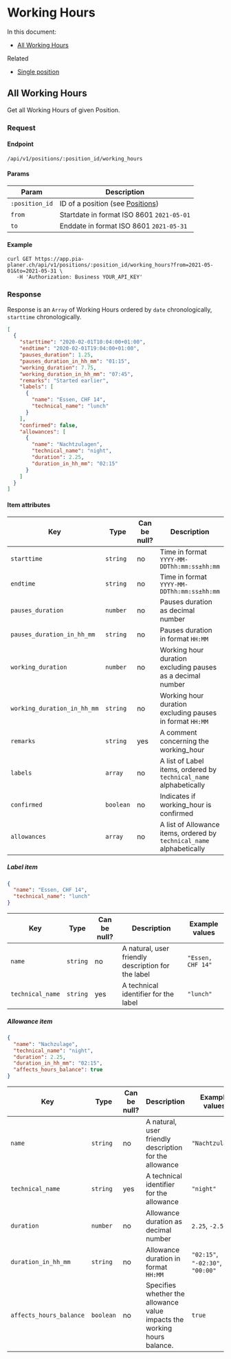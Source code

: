 # Working Hours

In this document:

- [All Working Hours](#all-working-Hours)

Related

- [Single position](../positions.md#single-position)

## All Working Hours

Get all Working Hours of given Position.

### Request

#### Endpoint

```
/api/v1/positions/:position_id/working_hours
```

#### Params

| Param          | Description                                         |
| -------------- | --------------------------------------------------- |
| `:position_id` | ID of a position (see [Positions](../positions.md)) |
| `from`         | Startdate in format ISO 8601 `2021-05-01`           |
| `to`           | Enddate in format ISO 8601 `2021-05-31`             |

#### Example

```
curl GET https://app.pia-planer.ch/api/v1/positions/:position_id/working_hours?from=2021-05-01&to=2021-05-31 \
   -H 'Authorization: Business YOUR_API_KEY'
```

### Response

Response is an `Array` of Working Hours ordered by `date` chronologically, `starttime` chronologically.

```json
[
  {
    "starttime": "2020-02-01T10:04:00+01:00",
    "endtime": "2020-02-01T19:04:00+01:00",
    "pauses_duration": 1.25,
    "pauses_duration_in_hh_mm": "01:15",
    "working_duration": 7.75,
    "working_duration_in_hh_mm": "07:45",
    "remarks": "Started earlier",
    "labels": [
      {
        "name": "Essen, CHF 14",
        "technical_name": "lunch"
      }
    ],
    "confirmed": false,
    "allowances": [
      {
        "name": "Nachtzulagen",
        "technical_name": "night",
        "duration": 2.25,
        "duration_in_hh_mm": "02:15"
      }
    ]
  }
]
```

#### Item attributes

| Key                         | Type      | Can be null? | Description                                                           | Example values                |
| --------------------------- | --------- | ------------ | --------------------------------------------------------------------- | ----------------------------- |
| `starttime`                 | `string`  | no           | Time in format `YYYY-MM-DDThh:mm:ss±hh:mm`                            | `"2020-02-01T10:04:00+01:00"` |
| `endtime`                   | `string`  | no           | Time in format `YYYY-MM-DDThh:mm:ss±hh:mm`                            | `"2020-02-01T18:04:00+01:00"` |
| `pauses_duration`           | `number`  | no           | Pauses duration as decimal number                                     | `1.25`                        |
| `pauses_duration_in_hh_mm`  | `string`  | no           | Pauses duration in format `HH:MM`                                     | `"01:15"`                     |
| `working_duration`          | `number`  | no           | Working hour duration excluding pauses as a decimal number            | `7.75`                        |
| `working_duration_in_hh_mm` | `string`  | no           | Working hour duration excluding pauses in format `HH:MM`              | `"07:45"`                     |
| `remarks`                   | `string`  | yes          | A comment concerning the working_hour                                 | `"Started earlier"`           |
| `labels`                    | `array`   | no           | A list of Label items, ordered by `technical_name` alphabetically     | (see below)                   |
| `confirmed`                 | `boolean` | no           | Indicates if working_hour is confirmed                                | `true`                        |
| `allowances`                | `array`   | no           | A list of Allowance items, ordered by `technical_name` alphabetically | (see below)                   |

##### Label item

```json
{
  "name": "Essen, CHF 14",
  "technical_name": "lunch"
}
```

| Key              | Type     | Can be null? | Description                                        | Example values    |
| ---------------- | -------- | ------------ | -------------------------------------------------- | ----------------- |
| `name`           | `string` | no           | A natural, user friendly description for the label | `"Essen, CHF 14"` |
| `technical_name` | `string` | yes          | A technical identifier for the label               | `"lunch"`         |

##### Allowance item

```json
{
  "name": "Nachzulage",
  "technical_name": "night",
  "duration": 2.25,
  "duration_in_hh_mm": "02:15",
  "affects_hours_balance": true
}
```

| Key                     | Type      | Can be null? | Description                                                              | Example values                   |
| ----------------------- | --------- | ------------ | -------------------------------------------------------------------------| -------------------------------- |
| `name`                  | `string`  | no           | A natural, user friendly description for the allowance                   | `"Nachtzulage"`                  |
| `technical_name`        | `string`  | yes          | A technical identifier for the allowance                                 | `"night"`                        |
| `duration`              | `number`  | no           | Allowance duration as decimal number                                     | `2.25`, `-2.5`, `0`              |
| `duration_in_hh_mm`     | `string`  | no           | Allowance duration in format `HH:MM`                                     | `"02:15"`, `"-02:30"`, `"00:00"` |
| `affects_hours_balance` | `boolean` | no           | Specifies whether the allowance value impacts the working hours balance. | `true`                           |